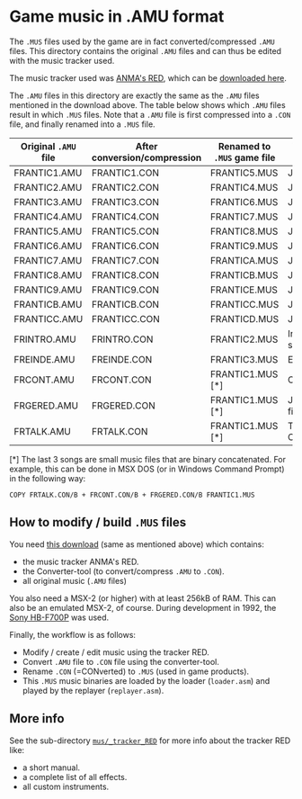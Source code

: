 # Game music in .AMU format

The `.MUS` files used by the game are in fact converted/compressed `.AMU` files. This directory contains the original `.AMU` files and can thus be edited with the music tracker used.

The music tracker used was [ANMA's RED](https://www.msx.org/news/software/en/anmas-red-music-recordereditor-available-for-download), which can be [downloaded here](https://www.msx.org/downloads/anmas-red-music-recordereditor-incuding-music-etc).

The `.AMU` files in this directory are exactly the same as the `.AMU` files mentioned in the download above.
The table below shows which `.AMU` files result in which `.MUS` files. Note that a `.AMU` file is first compressed into a `.CON` file, and finally renamed into a `.MUS` file.

Original `.AMU` file | After conversion/compression | Renamed to `.MUS` game file | Where used
---------------- | ------------------- | -------------------------- | ------------
FRANTIC1.AMU | FRANTIC1.CON | FRANTIC5.MUS | Job 1
FRANTIC2.AMU | FRANTIC2.CON | FRANTIC4.MUS | Job 1
FRANTIC3.AMU | FRANTIC3.CON | FRANTIC6.MUS | Job 2
FRANTIC4.AMU | FRANTIC4.CON | FRANTIC7.MUS | Job 2
FRANTIC5.AMU | FRANTIC5.CON | FRANTIC8.MUS | Job 3
FRANTIC6.AMU | FRANTIC6.CON | FRANTIC9.MUS | Job 3
FRANTIC7.AMU | FRANTIC7.CON | FRANTICA.MUS | Job 4
FRANTIC8.AMU | FRANTIC8.CON | FRANTICB.MUS | Job 4
FRANTIC9.AMU | FRANTIC9.CON | FRANTICE.MUS | Job 6
FRANTICB.AMU | FRANTICB.CON | FRANTICC.MUS | Job 5
FRANTICC.AMU | FRANTICC.CON | FRANTICD.MUS | Job 5
FRINTRO.AMU | FRINTRO.CON | FRANTIC2.MUS | Intro / story
FREINDE.AMU | FREINDE.CON | FRANTIC3.MUS | Ending
FRCONT.AMU | FRCONT.CON | FRANTIC1.MUS [*] | Continue
FRGERED.AMU | FRGERED.CON | FRANTIC1.MUS [*] | Job finished
FRTALK.AMU | FRTALK.CON | FRANTIC1.MUS [*] | Talking Cramp

[*] The last 3 songs are small music files that are binary concatenated. For example, this can be done in
MSX DOS (or in Windows Command Prompt) in the following way:

```
COPY FRTALK.CON/B + FRCONT.CON/B + FRGERED.CON/B FRANTIC1.MUS
```

## How to modify / build `.MUS` files

You need [this download](https://www.msx.org/downloads/anmas-red-music-recordereditor-incuding-music-etc) (same as mentioned above) which contains:
- the music tracker ANMA's RED.
- the Converter-tool (to convert/compress `.AMU` to `.CON`).
- all original music (`.AMU` files)

You also need a MSX-2 (or higher) with at least 256kB of RAM. This can also be an emulated MSX-2, of course. During development in 1992, the [Sony HB-F700P](https://www.msx.org/wiki/Sony_HB-F700P) was used.

Finally, the workflow is as follows:
- Modify / create / edit music using the tracker RED.
- Convert `.AMU` file to `.CON` file using the converter-tool.
- Rename `.CON` (=CONverted) to `.MUS` (used in game products).
- This `.MUS` music binaries are loaded by the loader (`loader.asm`) and played by the replayer (`replayer.asm`).

## More info

See the sub-directory [`mus/_tracker_RED`](../../../../tree/main/mus/_tracker_RED) for more info about the tracker RED like:
- a short manual.
- a complete list of all effects.
- all custom instruments.

